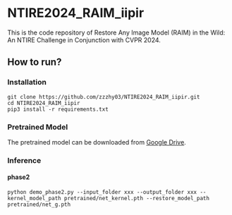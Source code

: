 # NTIRE2024_RAIM_iipir

This is the code repository of Restore Any Image Model (RAIM) in the Wild: An NTIRE Challenge in Conjunction with CVPR 2024.

## How to run?

### Installation

``` shell
git clone https://github.com/zzzhy03/NTIRE2024_RAIM_iipir.git
cd NTIRE2024_RAIM_iipir
pip3 install -r requirements.txt
```

### Pretrained Model

The pretrained model can be downloaded from [Google Drive](https://drive.google.com/drive/folders/1oHzTMuhQV831PPxkloox_D07nyqmyI-9?usp=drive_link).

### Inference

#### phase2

``` shell
python demo_phase2.py --input_folder xxx --output_folder xxx --kernel_model_path pretrained/net_kernel.pth --restore_model_path pretrained/net_g.pth
```

